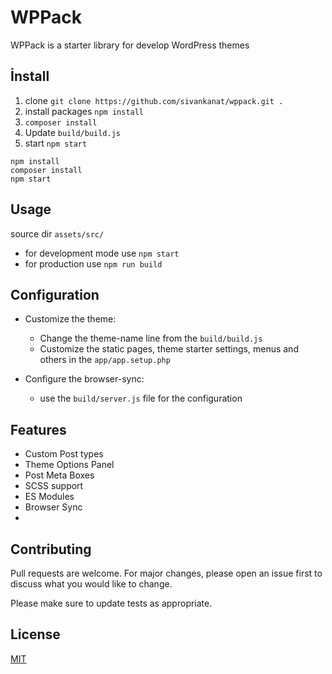 # WPPack

WPPack is a starter library for develop WordPress themes

## İnstall

1. clone `git clone https://github.com/sivankanat/wppack.git .`
2. install packages `npm install`
3. `composer install`
4. Update `build/build.js`
5. start `npm start`

```
npm install
composer install
npm start
```

## Usage

source dir `assets/src/`

- for development mode use `npm start`
- for production use `npm run build`

## Configuration

- Customize the theme:

  - Change the theme-name line from the `build/build.js`
  - Customize the static pages, theme starter settings, menus and others in the `app/app.setup.php`

- Configure the browser-sync:

  - use the `build/server.js` file for the configuration

## Features

- Custom Post types
- Theme Options Panel
- Post Meta Boxes
- SCSS support
- ES Modules
- Browser Sync
-

## Contributing

Pull requests are welcome. For major changes, please open an issue first to discuss what you would like to change.

Please make sure to update tests as appropriate.

## License

[MIT](https://choosealicense.com/licenses/mit/)
